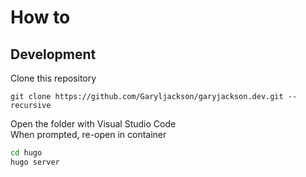 # How to

## Development

Clone this repository  

`git clone https://github.com/Garyljackson/garyjackson.dev.git --recursive`

Open the folder with Visual Studio Code  
When prompted, re-open in container  

```bash
cd hugo
hugo server
```
